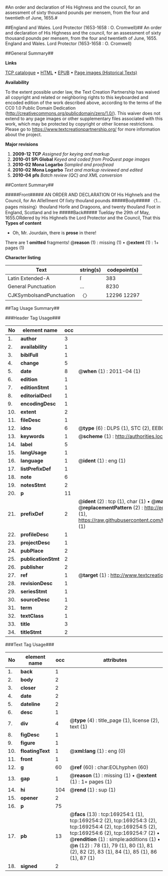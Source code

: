 #An order and declaration of His Highness and the council, for an assessment of sixty thousand pounds per mensem, from the four and twentieth of June, 1655.#

##England and Wales. Lord Protector (1653-1658 : O. Cromwell)##
An order and declaration of His Highness and the council, for an assessment of sixty thousand pounds per mensem, from the four and twentieth of June, 1655.
England and Wales. Lord Protector (1653-1658 : O. Cromwell)

##General Summary##

**Links**

[TCP catalogue](http://www.ota.ox.ac.uk/tcp/)  • 
[HTML](http://tei.it.ox.ac.uk/tcp/Texts-HTML/free/A74/A74577.html)  • 
[EPUB](http://tei.it.ox.ac.uk/tcp/Texts-EPUB/free/A74/A74577.epub) • 
[Page images (Historical Texts)](https://historicaltexts.jisc.ac.uk/eebo-99869330e)

**Availability**

To the extent possible under law, the Text Creation Partnership has waived all copyright and related or neighboring rights to this keyboarded and encoded edition of the work described above, according to the terms of the CC0 1.0 Public Domain Dedication (http://creativecommons.org/publicdomain/zero/1.0/). This waiver does not extend to any page images or other supplementary files associated with this work, which may be protected by copyright or other license restrictions. Please go to https://www.textcreationpartnership.org/ for more information about the project.

**Major revisions**

1. __2009-12__ __TCP__ *Assigned for keying and markup*
1. __2010-01__ __SPi Global__ *Keyed and coded from ProQuest page images*
1. __2010-02__ __Mona Logarbo__ *Sampled and proofread*
1. __2010-02__ __Mona Logarbo__ *Text and markup reviewed and edited*
1. __2010-04__ __pfs__ *Batch review (QC) and XML conversion*

##Content Summary##

#####Front#####
AN ORDER AND DECLARATION Of His Highneſs and the Council, for An Aſſeſſment Of ſixty thouſand pounds
#####Body#####
〈1… pages missing〉thouſand Horſe and Dragoons, and twenty thouſand Foot in England, Scotland and Ire
#####Back#####
Tueſday the 29th of May, 1655.ORdered by His Highneſs the Lord Protector and the Council, That this 
**Types of content**

  * Oh, Mr. Jourdain, there is **prose** in there!

There are 1 **omitted** fragments! 
 @__reason__ (1) : missing (1)  •  @__extent__ (1) : 1+ pages (1)

**Character listing**


|Text|string(s)|codepoint(s)|
|---|---|---|
|Latin Extended-A|ſ|383|
|General Punctuation|…|8230|
|CJKSymbolsandPunctuation|〈〉|12296 12297|

##Tag Usage Summary##

###Header Tag Usage###

|No|element name|occ|attributes|
|---|---|---|---|
|1.|__author__|3||
|2.|__availability__|1||
|3.|__biblFull__|1||
|4.|__change__|5||
|5.|__date__|8| @__when__ (1) : 2011-04 (1)|
|6.|__edition__|1||
|7.|__editionStmt__|1||
|8.|__editorialDecl__|1||
|9.|__encodingDesc__|1||
|10.|__extent__|2||
|11.|__fileDesc__|1||
|12.|__idno__|6| @__type__ (6) : DLPS (1), STC (2), EEBO-CITATION (1), PROQUEST (1), VID (1)|
|13.|__keywords__|1| @__scheme__ (1) : http://authorities.loc.gov/ (1)|
|14.|__label__|5||
|15.|__langUsage__|1||
|16.|__language__|1| @__ident__ (1) : eng (1)|
|17.|__listPrefixDef__|1||
|18.|__note__|6||
|19.|__notesStmt__|2||
|20.|__p__|11||
|21.|__prefixDef__|2| @__ident__ (2) : tcp (1), char (1)  •  @__matchPattern__ (2) : ([0-9\-]+):([0-9IVX]+) (1), (.+) (1)  •  @__replacementPattern__ (2) : http://eebo.chadwyck.com/downloadtiff?vid=$1&page=$2 (1), https://raw.githubusercontent.com/textcreationpartnership/Texts/master/tcpchars.xml#$1 (1)|
|22.|__profileDesc__|1||
|23.|__projectDesc__|1||
|24.|__pubPlace__|2||
|25.|__publicationStmt__|2||
|26.|__publisher__|2||
|27.|__ref__|1| @__target__ (1) : http://www.textcreationpartnership.org/docs/. (1)|
|28.|__revisionDesc__|1||
|29.|__seriesStmt__|1||
|30.|__sourceDesc__|1||
|31.|__term__|2||
|32.|__textClass__|1||
|33.|__title__|3||
|34.|__titleStmt__|2||


###Text Tag Usage###

|No|element name|occ|attributes|
|---|---|---|---|
|1.|__back__|1||
|2.|__body__|2||
|3.|__closer__|2||
|4.|__date__|2||
|5.|__dateline__|2||
|6.|__desc__|1||
|7.|__div__|4| @__type__ (4) : title_page (1), license (2), text (1)|
|8.|__figDesc__|1||
|9.|__figure__|1||
|10.|__floatingText__|1| @__xml:lang__ (1) : eng (0)|
|11.|__front__|1||
|12.|__g__|60| @__ref__ (60) : char:EOLhyphen (60)|
|13.|__gap__|1| @__reason__ (1) : missing (1)  •  @__extent__ (1) : 1+ pages (1)|
|14.|__hi__|104| @__rend__ (1) : sup (1)|
|15.|__opener__|2||
|16.|__p__|75||
|17.|__pb__|13| @__facs__ (13) : tcp:169254:1 (1), tcp:169254:2 (2), tcp:169254:3 (2), tcp:169254:4 (2), tcp:169254:5 (2), tcp:169254:6 (2), tcp:169254:7 (2)  •  @__rendition__ (1) : simple:additions (1)  •  @__n__ (12) : 78 (1), 79 (1), 80 (1), 81 (2), 82 (2), 83 (1), 84 (1), 85 (1), 86 (1), 87 (1)|
|18.|__signed__|2||
